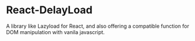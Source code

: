 # React-DelayLoad
A library like Lazyload for React, and also offering a compatible function for DOM manipulation with vanila javascript.
